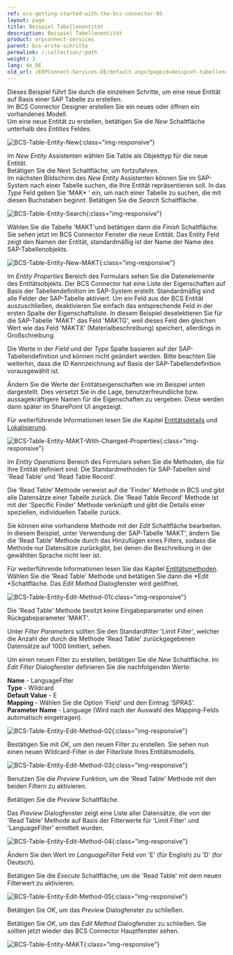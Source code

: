 ```yaml
---
ref: ecs-getting-started-with-the-bcs-connector-03
layout: page
title: Beispiel Tabellenentität
description: Beispiel Tabellenentität
product: erpconnect-services
parent: bcs-erste-schritte
permalink: /:collection/:path
weight: 3
lang: de_DE
old_url: /ERPConnect-Services-DE/default.aspx?pageid=beispiel-tabellenentitaet
---
```


Dieses Beispiel führt Sie durch die einzelnen Schritte, um eine neue Entität auf Basis einer SAP Tabelle zu erstellen.<br>
Im BCS Connector Designer erstellen Sie ein neues oder öffnen ein vorhandenes Modell.<br>
Um eine neue Entität zu erstellen, betätigen Sie die *New* Schaltfläche unterhalb des *Entities* Feldes.

![BCS-Table-Entity-New](/img/content/BCS-Table-Entity-New.png){:class="img-responsive"}

Im *New Entity* Assistenten wählen Sie Table als Objekttyp für die neue Entität.<br>
Betätigen Sie die Next Schaltfläche, um fortzufahren.<br>
Im nächsten Bildschirm des *New Entity* Assistenten können Sie im SAP-System nach einer Tabelle suchen, die Ihre Entität repräsentieren soll. In das *Type* Feld geben Sie 'MAK* ' ein, um nach einer Tabelle zu suchen, die mit diesen Buchstaben beginnt.
Betätigen Sie die *Search* Schaltfläche. 

![BCS-Table-Entity-Search](/img/content/BCS-Table-Entity-Search.png){:class="img-responsive"}

Wählen Sie die Tabelle 'MAKT'und betätigen dann die *Finish* Schaltfläche.<br>
Sie sehen jetzt im BCS Connector Fenster die neue Entität. Das Entity Feld zeigt den Namen der Entität, standardmäßig ist der Name der Name des SAP-Tabellenobjekts.

![BCS-Table-Entity-New-MAKT](/img/content/BCS-Table-Entity-New-MAKT.png){:class="img-responsive"}

Im *Entity Properties* Bereich des Formulars sehen Sie die Datenelemente des Entitätsobjekts. Der BCS Connector hat eine Liste der Eigenschaften auf Basis der Tabellendefinition im SAP-System erstellt. Standardmäßig sind alle Felder der SAP-Tabelle aktiviert. Um ein Feld aus der BCS Entität auszuschließen, deaktivieren Sie einfach das entsprechende Feld in der ersten Spalte der Eigenschaftsliste. In diesem Beispiel deselektieren Sie für die SAP-Tabelle 'MAKT' das Feld 'MAKTG', weil dieses Feld den gleichen Wert wie das Feld 'MAKTX' (Materialbeschreibung) speichert, allerdings in Großschreibung.

Die Werte in der *Field* und der *Type* Spalte basieren auf der SAP-Tabellendefinition und können nicht geändert werden. Bitte beachten Sie weiterhin, dass die ID Kennzeichnung auf Basis der SAP-Tabellendefinition vorausgewählt ist.

Ändern Sie die Werte der Entitätseigenschaften wie im Beispiel unten dargestellt. Dies versetzt Sie in die Lage, benutzerfreundliche bzw. aussagekräftigere Namen für die Eigenschaften zu vergeben. Diese werden dann später im SharePoint UI angezeigt. 

Für weiterführende Informationen lesen Sie die Kapitel [Entitätsdetails](./bcs-eine-neue-entitaet-erstellen/bcs-entitaetsdetails) und [Lokalisierung](./bcs-eine-neue-entitaet-erstellen/bcs-lokalisierung).

![BCS-Table-Entity-MAKT-With-Changed-Properties](/img/content/BCS-Table-Entity-MAKT-With-Changed-Properties.png){:class="img-responsive"}

Im *Entity Operations* Bereich des Formulars sehen Sie die Methoden, die für Ihre Entität definiert sind. Die Standardmethoden für SAP-Tabellen sind 'Read Table' und 'Read Table Record'.

Die ‘Read Table’ Methode verweist auf die 'Finder' Methode in BCS und gibt alle Datensätze einer Tabelle zurück. Die 'Read Table Record' Methode ist mit der 'Specific Finder' Methode verknüpft und gibt die Details einer speziellen, individuellen Tabelle zurück.

Sie können eine vorhandene Methode mit der *Edit* Schaltfläche bearbeiten. In diesem Beispiel, unter Verwendung der SAP-Tabelle 'MAKT', ändern Sie die 'Read Table' Methode durch das Hinzufügen eines Filters, sodass die Methode nur Datensätze zurückgibt, bei denen die Beschreibung in der gewählten Sprache nicht leer ist.

Für weiterführende Informationen lesen Sie das Kapitel [Entitätsmethoden](./bcs-eine-neue-entitaet-erstellen/bcs-entitaetsmethoden).<br>
Wählen Sie die 'Read Table' Methode und betätigen Sie dann die *Edit *Schaltfläche. Das *Edit Method* Dialogfenster wird geöffnet.

![BCS-Table-Entity-Edit-Method-01](/img/content/BCS-Table-Entity-Edit-Method-01.png){:class="img-responsive"}

Die 'Read Table' Methode besitzt keine Eingabeparameter und einen Rückgabeparameter 'MAKT'.

Unter *Filter Parameters* sollten Sie den Standardfilter 'Limit Filter', welcher die Anzahl der durch die Methode 'Read Table' zurückgegebenen Datensätze auf 1000 limitiert, sehen.

Um einen neuen Filter zu erstellen, betätigen Sie die *New* Schaltfläche. Im *Edit Filter* Dialogfenster definieren Sie die nachfolgenden Werte:


**Name** -	 LanguageFilter <br>
**Type** -	 Wildcard<br>
**Default Value** -	 E<br>
**Mapping** -	 Wählen Sie die Option 'Field' und den Eintrag 'SPRAS'.<br>
**Parameter Name** -	 Language (Wird nach der Auswahl des Mapping-Felds automatisch eingetragen).

![BCS-Table-Entity-Edit-Method-02](/img/content/BCS-Table-Entity-Edit-Method-02.png){:class="img-responsive"}

Bestätigen Sie mit *OK*, um den neuen Filter zu erstellen. Sie sehen nun einen neuen Wildcard-Filter in der Filterliste Ihres Entitätsmodells.

![BCS-Table-Entity-Edit-Method-03](/img/content/BCS-Table-Entity-Edit-Method-03.png){:class="img-responsive"}

Benutzen Sie die *Preview* Funktion, um die 'Read Table' Methode mit den beiden Filtern zu aktivieren.

Betätigen Sie die *Preview* Schaltfläche. 

Das *Preview* Dialogfenster zeigt eine Liste aller Datensätze, die von der 'Read Table' Methode auf Basis der Filterwerte für 'Limit Filter' und 'LanguageFilter' ermittelt wurden.

![BCS-Table-Entity-Edit-Method-04](/img/content/BCS-Table-Entity-Edit-Method-04.png){:class="img-responsive"}

Ändern Sie den Wert im *LanguageFilter* Feld von 'E' (für English) zu 'D' (for Deutsch).

Betätigen Sie die *Execute* Schaltfläche, um die 'Read Table' mit dem neuen Filterwert zu aktivieren.

![BCS-Table-Entity-Edit-Method-05](/img/content/BCS-Table-Entity-Edit-Method-05.png){:class="img-responsive"}

Betätigen Sie *OK*, um das *Preview* Dialogfenster zu schließen.

Betätigen Sie *OK*, um das *Edit Method* Dialogfenster zu schließen. Sie sollten jetzt wieder das BCS Connector Hauptfenster sehen.

![BCS-Table-Entity-MAKT](/img/content/BCS-Table-Entity-MAKT.png){:class="img-responsive"}
